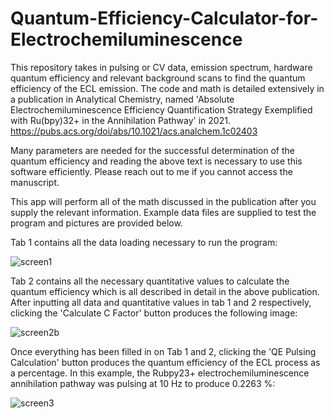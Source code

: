 # Quantum-Efficiency-Calculator-for-Electrochemiluminescence
This repository takes in pulsing or CV data, emission spectrum, hardware quantum efficiency and relevant background scans to find the quantum efficiency of the ECL emission.
The code and math is detailed extensively in a publication in Analytical Chemistry, named 'Absolute Electrochemiluminescence Efficiency Quantification Strategy Exemplified with Ru(bpy)32+ in the Annihilation Pathway' in 2021. https://pubs.acs.org/doi/abs/10.1021/acs.analchem.1c02403

Many parameters are needed for the successful determination of the quantum efficiency and reading the above text is necessary to use this software efficiently. Please reach out to me if you cannot access the manuscript.

This app will perform all of the math discussed in the publication after you supply the relevant information. Example data files are supplied to test the program and pictures are provided below.

Tab 1 contains all the data loading necessary to run the program:

![screen1](https://github.com/user-attachments/assets/c8df281e-2122-4313-b66a-4e6d16b8960c)

Tab 2 contains all the necessary quantitative values to calculate the quantum efficiency which is all described in detail in the above publication. After inputting all data and quantitative values in tab 1 and 2 respectively, clicking the 'Calculate C Factor' button produces the following image:

![screen2b](https://github.com/user-attachments/assets/73c83507-dbfc-444d-a7a8-93c6e9abd5fb)

Once everything has been filled in on Tab 1 and 2, clicking the 'QE Pulsing Calculation' button produces the quantum efficiency of the ECL process as a percentage. In this example, the Rubpy23+ electrochemiluminescence annihilation pathway was pulsing at 10 Hz to produce 0.2263 %:

![screen3](https://github.com/user-attachments/assets/4bfcf4e1-3390-4a0c-895f-874529cd37ff)
